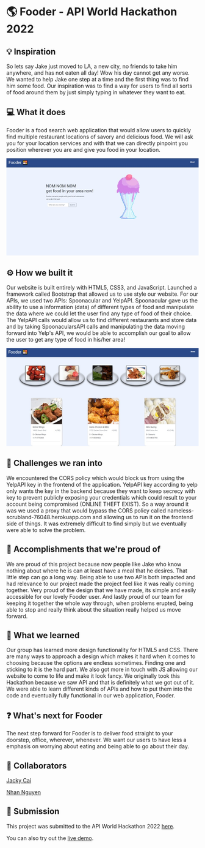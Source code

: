 # 🌎 Fooder - API World Hackathon 2022

## 💡 Inspiration
So lets say Jake just moved to LA, a new city, no friends to take him anywhere, and has not eaten all day! Wow his day cannot get any worse. We wanted to help Jake one step at a time and the first thing was to find him some food. Our inspiration was to find a way for users to find all sorts of food around them by just simply typing in whatever they want to eat.

## 💻 What it does
Fooder is a food search web application that would allow users to quickly find multiple restaurant locations of savory and delicious food. We will ask you for your location services and with that we can directly pinpoint you position wherever you are and give you food in your location.

![](./assets/front.png)

## ⚙️ How we built it
Our website is built entirely with HTML5, CSS3, and JavaScript. Launched a framework called Bootstrap that allowed us to use style our website. For our APIs, we used two APIs: Spoonacular and YelpAPI. Spoonacular gave us the ability to use a information (data) of different types of food and manipulate the data where we could let the user find any type of food of their choice. The YelpAPI calls would allow us to find different restaurants and store data and by taking SpoonacularsAPI calls and manipulating the data moving forward into Yelp's API, we would be able to accomplish our goal to allow the user to get any type of food in his/her area!

![](./assets/yelp.png)

## 🧩 Challenges we ran into
We encountered the CORS policy which would block us from using the YelpAPI key in the frontend of the application. YelpAPI key according to yelp only wants the key in the backend because they want to keep secrecy with key to prevent publicly exposing your credentials which could result to your account being compromised (ONLINE THEFT EXIST). So a way around it was we used a proxy that would bypass the CORS policy called nameless-scrubland-76048.herokuapp.com and allowing us to run it on the frontend side of things. It was extremely difficult to find simply but we eventually were able to solve the problem.

## 🎉 Accomplishments that we're proud of
We are proud of this project because now people like Jake who know nothing about where he is can at least have a meal that he desires. That little step can go a long way. Being able to use two APIs both impacted and had relevance to our project made the project feel like it was really coming together. Very proud of the design that we have made, its simple and easily accessible for our lovely Fooder user. And lastly proud of our team for keeping it together the whole way through, when problems erupted, being able to stop and really think about the situation really helped us move forward.

## 📖 What we learned
Our group has learned more design functionality for HTML5 and CSS. There are many ways to approach a design which makes it hard when it comes to choosing because the options are endless sometimes. Finding one and sticking to it is the hard part. We also got more in touch with JS allowing our website to come to life and make it look fancy. We originally took this Hackathon because we saw API and that is definitely what we got out of it. We were able to learn different kinds of APIs and how to put them into the code and eventually fully functional in our web application, Fooder.

## ❓ What's next for Fooder
The next step forward for Fooder is to deliver food straight to your doorstep, office, wherever, whenever. We want our users to have less a emphasis on worrying about eating and being able to go about their day.

## 🤝 Collaborators

[Jacky Cai](https://github.com/Yun8caiii)

[Nhan Nguyen](https://github.com/nhanng19)

## 🚀 Submission
This project was submitted to the API World Hackathon 2022 [here](https://devpost.com/software/fooder-gtnmkz).

You can also try out the [live demo](https://github.com/nhanng19/Fooder).